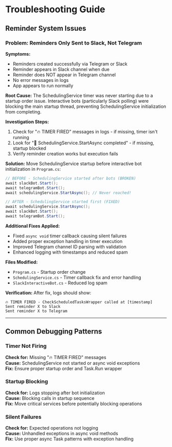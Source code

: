 # Troubleshooting Guide

## Reminder System Issues

### Problem: Reminders Only Sent to Slack, Not Telegram

**Symptoms:**
- Reminders created successfully via Telegram or Slack
- Reminder appears in Slack channel when due
- Reminder does NOT appear in Telegram channel
- No error messages in logs
- App appears to run normally

**Root Cause:**
The SchedulingService timer was never starting due to a startup order issue. Interactive bots (particularly Slack polling) were blocking the main startup thread, preventing SchedulingService initialization from completing.

**Investigation Steps:**
1. Check for "🔥 TIMER FIRED" messages in logs - if missing, timer isn't running
2. Look for "🚀 SchedulingService.StartAsync completed" - if missing, startup blocked
3. Verify reminder creation works but execution fails

**Solution:**
Move SchedulingService startup before interactive bot initialization in `Program.cs`:

```csharp
// BEFORE - SchedulingService started after bots (BROKEN)
await slackBot.Start();
await telegramBot.Start();
await schedulingService.StartAsync(); // Never reached!

// AFTER - SchedulingService started first (FIXED)
await schedulingService.StartAsync();
await slackBot.Start();
await telegramBot.Start();
```

**Additional Fixes Applied:**
- Fixed `async void` timer callback causing silent failures
- Added proper exception handling in timer execution
- Improved Telegram channel ID parsing with validation
- Enhanced logging with timestamps and reduced spam

**Files Modified:**
- `Program.cs` - Startup order change
- `SchedulingService.cs` - Timer callback fix and error handling
- `SlackInteractiveBot.cs` - Reduced log spam

**Verification:**
After fix, logs should show:
```
🔥 TIMER FIRED - CheckScheduledTasksWrapper called at [timestamp]
Sent reminder X to Slack
Sent reminder X to Telegram
```

---

## Common Debugging Patterns

### Timer Not Firing
**Check for:** Missing "🔥 TIMER FIRED" messages  
**Cause:** SchedulingService not started or async void exceptions  
**Fix:** Ensure proper startup order and Task.Run wrapper

### Startup Blocking
**Check for:** Logs stopping after bot initialization  
**Cause:** Blocking calls in startup sequence  
**Fix:** Move critical services before potentially blocking operations

### Silent Failures
**Check for:** Expected operations not logging  
**Cause:** Unhandled exceptions in async void methods  
**Fix:** Use proper async Task patterns with exception handling